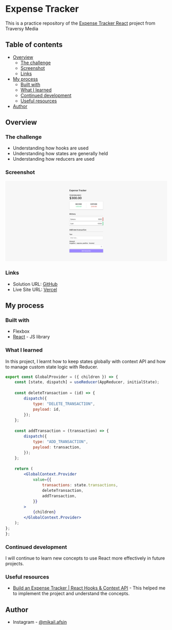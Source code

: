 # Expense Tracker

This is a practice repository of the [Expense Tracker React](https://youtu.be/XuFDcZABiDQ?si=XuYOg_SprAf6HePC) project from Traversy Media

## Table of contents

-   [Overview](#overview)
    -   [The challenge](#the-challenge)
    -   [Screenshot](#screenshot)
    -   [Links](#links)
-   [My process](#my-process)
    -   [Built with](#built-with)
    -   [What I learned](#what-i-learned)
    -   [Continued development](#continued-development)
    -   [Useful resources](#useful-resources)
-   [Author](#author)

## Overview

### The challenge

-   Understanding how hooks are used
-   Understanding how states are generally held
-   Understanding how reducers are used

### Screenshot

![](./screenshot/desktop.png)

### Links

-   Solution URL: [GitHub](https://github.com/mikailafsin/expense-tracker-react)
-   Live Site URL: [Vercel](https://expense-tracker-react-brown.vercel.app/)

## My process

### Built with

-   Flexbox
-   [React](https://reactjs.org/) - JS library

### What I learned

In this project, I learnt how to keep states globally with context API and how to manage custom state logic with Reducer.

```jsx
export const GlobalProvider = ({ children }) => {
    const [state, dispatch] = useReducer(AppReducer, initialState);

    const deleteTransaction = (id) => {
        dispatch({
            type: "DELETE_TRANSACTION",
            payload: id,
        });
    };

    const addTransaction = (transaction) => {
        dispatch({
            type: "ADD_TRANSACTION",
            payload: transaction,
        });
    };

    return (
        <GlobalContext.Provider
            value={{
                transactions: state.transactions,
                deleteTransaction,
                addTransaction,
            }}
        >
            {children}
        </GlobalContext.Provider>
    );
};
};
```

### Continued development

I will continue to learn new concepts to use React more effectively in future projects.

### Useful resources

-   [Build an Expense Tracker | React Hooks & Context API](https://youtu.be/XuFDcZABiDQ?si=xQBQGS9YUKgzxqGV) - This helped me to implement the project and understand the concepts.

## Author

-   Instagram - [@mikail.afsin](https://www.instagram.com/mikail.afsin)
